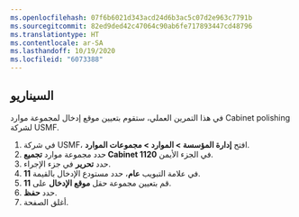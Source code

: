 ```yaml
---
ms.openlocfilehash: 07f6b6021d343acd24d6b3ac5c07d2e963c7791b
ms.sourcegitcommit: 82ed9ded42c47064c90ab6fe717893447cd48796
ms.translationtype: HT
ms.contentlocale: ar-SA
ms.lasthandoff: 10/19/2020
ms.locfileid: "6073388"
---
```


## <a name="scenario"></a>السيناريو
في هذا التمرين العملي، ستقوم بتعيين موقع إدخال لمجموعة موارد Cabinet polishing لشركة USMF.


1.  في شركة USMF، افتح **إدارة المؤسسة > الموارد > مجموعات الموارد**.
2.  حدد مجموعة موارد **تجميع Cabinet 1120** في الجزء الأيمن.
3.  حدد **تحرير** في جزء الإجراء.
4.  في علامة التبويب **عام**، حدد مستودع الإدخال بالقيمة **11**. 
5.  قم بتعيين مجموعة حقل **موقع الإدخال** على **11**.
6.  حدد **حفظ**.
7.  أغلق الصفحة.
